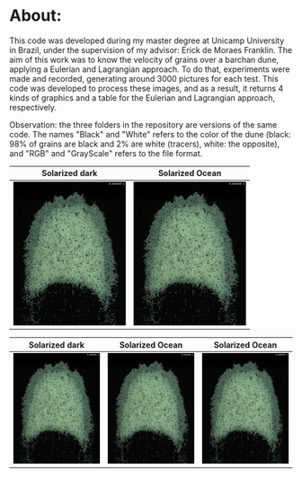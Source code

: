 # About: 

  This code was developed during my master degree at Unicamp University in Brazil, under the supervision of my advisor: Erick de Moraes Franklin. The aim of this work was to know the velocity of grains over a barchan dune, applying a Eulerian and Lagrangian approach. To do that, experiments were made and recorded, generating around 3000 pictures for each test. This code was developed to process these images, and as a result, it returns 4 kinds of graphics and a table for the Eulerian and Lagrangian approach, respectively.
  
  Observation: the three folders in the repository are versions of the same code. The names "Black" and "White" refers to the color of the dune (black: 98% of grains are black and 2% are white (tracers), white: the opposite), and "RGB" and "GrayScale" refers to the file format.

Solarized dark             |  Solarized Ocean
:-------------------------:|:-------------------------:
![](Test000000_Resized.jpg)  |  ![](Test000000_Resized.jpg)

Solarized dark             |  Solarized Ocean          |  Solarized Ocean 
:-------------------------:|:-------------------------:|:-------------------------:
![](Test000000_Resized.jpg)  |  ![](Test000000_Resized.jpg)  |  ![](Test000000_Resized.jpg)


